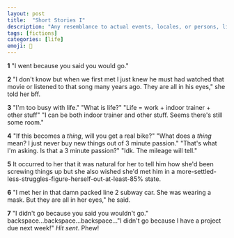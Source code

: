 ```yaml
---
layout: post
title:  "Short Stories I"
description: "Any resemblance to actual events, locales, or persons, living or dead, is coincidental."
tags: [fictions]
categories: [life]
emoji: 💭
--- 
```


**1** "I went because you said you would go." 

**2** "I don't know but when we first met I just knew he must had watched that movie or listened to that song many years ago. They are all in his eyes," she told her bff.

**3** "I'm too busy with life." "What is life?" "Life = work + indoor trainer + other stuff" "I can be both indoor trainer and other stuff. Seems there's still some room."

**4** "If this becomes a *thing*, will you get a real bike?" "What does a *thing* mean? I just never buy new things out of 3 minute passion." "That's what I'm asking. Is that a 3 minute passion?" "Idk. The mileage will tell."

**5** It occurred to her that it was natural for her to tell him how she'd been screwing things up but she also wished she'd met him in a more-settled-less-struggles-figure-herself-out-at-least-85% state.

**6** "I met her in that damn packed line 2 subway car. She was wearing a mask. But they are all in her eyes," he said.

**7** "I didn't go because you said you wouldn't go." backspace...backspace...backspace..."I didn't go because I have a project due next week!" *Hit sent*. Phew!
